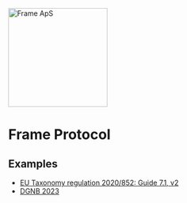 <img alt="Frame ApS" src="https://openframe-public.s3.eu-west-1.amazonaws.com/assets/logo-text-google-admin.png" width="200" />

# Frame Protocol

## Examples
- [EU Taxonomy regulation 2020/852: Guide 7.1, v2](taxonomy/README.md)
- [DGNB 2023](dgnb2023/README.md)

